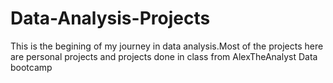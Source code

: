 # Data-Analysis-Projects
This is the begining of my journey in data analysis.Most of the projects here are personal projects and projects done in class from AlexTheAnalyst Data bootcamp

